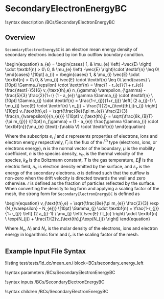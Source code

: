 # SecondaryElectronEnergyBC

!syntax description /BCs/SecondaryElectronEnergyBC

## Overview

`SecondaryElectronEnergyBC` is an electron mean energy density of secondary electrons induced by ion flux outflow boundary condition.

\begin{equation}
a_{e} =
\begin{cases}
1, & \mu_{e} \left( -\vec{E} \right) \cdot \textbf{n} > 0\\
0, & \mu_{e} \left( -\vec{E} \right)\cdot \textbf{n} \leq 0\\
\end{cases} \\[10pt]
a_{i} =
\begin{cases}
1, & \mu_{i} \vec{E} \cdot \textbf{n} > 0\\
0, & \mu_{i} \vec{E} \cdot \textbf{n} \leq 0\\
\end{cases} \\[10pt]
\Gamma_{\epsilon} \cdot \textbf{n} = \frac{1 - r_{e}}{1 + r_{e}} \frac{\text{-}5}{6} v_{\text{th},e} n_{\gamma} \varepsilon_{\gamma} - \frac{5}{3} \frac{2}{1+r} (1 - a_{e}) \gamma \Gamma_{j} \cdot \textbf{n} \\[10pt]
\Gamma_{j} \cdot \textbf{n} = \frac{1-r_{j}}{1+r_{j}} \left[ (2 a_{j}-1) \ \mu_{j}
\vec{E}
\cdot \textbf{n} \ n_{j} + \frac{1}{2}v_{\text{th},j}n_{j} \right] \\[10pt]
v_{\text{th},e} = \sqrt{\frac{8e}{\pi m_{e}} \frac{2}{3} \frac{n_{\varepsilon}}{n_{e}}} \\[10pt]
v_{\text{th},j} = \sqrt{\frac{8k_{B}T}{\pi m_{j}}} \\[10pt]
n_{\gamma} = (1 - a_{e}) \frac{\gamma \Gamma_{i} \cdot \textbf{n}}{\mu_{e} (\text{-}\nabla V) \cdot \textbf{n}}
\end{equation}

Where the subscripts $e$, $j$ and $\varepsilon$ represents properties of electrons, ions and electron energy respectively, $\Gamma_i$ is the flux of the $i^\text{th}$ type (electrons, ions, or electrons energy), $\textbf{n}$ is the normal vector of the boundary,
$\mu$ is the mobility coefficient, $n$ is the species density, $v_\text{th}$ is the thermal velocity of the species, $k_{B}$ is the Boltzmann constant, $T$ is the gas temperature, $\vec{E}$ is the electric field, $n_{\gamma}$ is electron density emitted by the surface, and $\varepsilon_{\gamma}$ is the energy of the secondary electrons. $a$ is defined such that the outflow is non-zero when the drift velocity is directed towards the wall and zero otherwise. $r$ is defined as the fraction of particles reflected by the surface. When converting the density to log form and applying a scaling factor of the mesh, the strong form for `SecondaryElectronEnergyBC` is defined as

\begin{equation}
v_{\text{th},e} = \sqrt{\frac{8e}{\pi m_{e}} \frac{2}{3} \exp (N_{\varepsilon} - N_{e})} \\[10pt]
\Gamma_{j} \cdot \textbf{n} = \frac{1-r_{j}}{1+r_{j}} \left[ (2 a_{j}-1) \ \mu_{j} \left( \vec{E} / l_{c}  \right) \cdot \textbf{n} \ \exp(N_{j}) + \frac{1}{2}v_{\text{th},j}\exp(N_{j}) \right]
\end{equation}

Where $N_{e}$, $N_{i}$ and $N_{\varepsilon}$ is the molar density of the electrons, ions and electron energy in logarithmic form and $l_{c}$ is the scaling factor of the mesh.

## Example Input File Syntax


!listing test/tests/1d_dc/mean_en.i block=BCs/secondary_energy_left

!syntax parameters /BCs/SecondaryElectronEnergyBC

!syntax inputs /BCs/SecondaryElectronEnergyBC

!syntax children /BCs/SecondaryElectronEnergyBC

